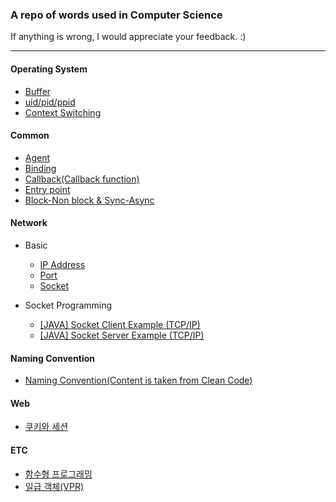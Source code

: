 ### A repo of words used in Computer Science

If anything is wrong, I would appreciate your feedback. :)

---

#### Operating System

* [Buffer](https://www.notion.so/Buffer-2773bcc035ac43f78a84fde9e59a23f5)
* [uid/pid/ppid](https://www.notion.so/UID-PID-PPID-a85237a6b065477cbc4e0b998b39957c)
* [Context Switching](https://www.notion.so/OS-Context-Switching-815f5d91b2cc497299e6bfb5974406fb)


#### Common

* [Agent](https://www.notion.so/agent-1b229ec6fbd24446ad6038c09ba987cd)
* [Binding](https://www.notion.so/binding-df3a3293fc214168838801758e06cd34)
* [Callback(Callback function)](https://www.notion.so/Callback-276ecb6c3eba495c937d17205576c651)
* [Entry point](https://www.notion.so/Entry-point-db6df41fce6c4df28675e41a49b35535)
* [Block-Non block & Sync-Async](https://www.notion.so/cmt-Block-Non-block-Sync-Async-1be37449c1174746a99c33c443e41f4f)


#### Network

* Basic
  * [IP Address](https://www.notion.so/IP-Address-32923010e317455ea5fffb706f189896)
  * [Port](https://www.notion.so/Port-84172333e9f14a4782653f2acc3a4791)
  * [Socket](https://www.notion.so/Socket-6a38a058e18f42cfbc209326d33e16fd)

* Socket Programming
  + [[JAVA] Socket Client Example (TCP/IP)](https://www.notion.so/JAVA-Socket-Client-Example-TCP-IP-17995479b64847968d3601287c3ed5d2)
  * [[JAVA] Socket Server Example (TCP/IP)](https://www.notion.so/JAVA-Socket-Server-Example-TCP-IP-9e8ca38fd59b476b81d76f6b68d5fa4e)

#### Naming Convention

* [Naming Convention(Content is taken from Clean Code)](https://www.notion.so/Naming-Convention-b76bb26b6fb346959ba868aa3cecfeab)


#### Web

* [쿠키와 세션](https://www.notion.so/a93b6b380d264e8d9840fc448ac3e2bd)



#### ETC
* [함수형 프로그래밍](https://www.notion.so/9cbccb1b95dc4135a101991ae701f632)
* [일급 객체(VPR)](https://www.notion.so/VPR-f030006af3a449a9b30bb219860dc117)
